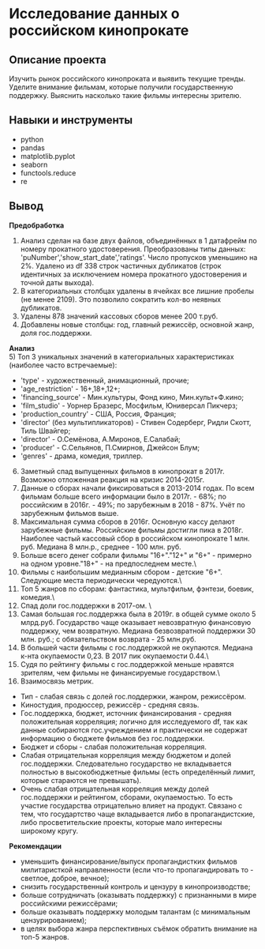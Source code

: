 # Исследование данных о российском кинопрокате

## Описание проекта

Изучить рынок российского кинопроката и выявить текущие тренды.<br>
Уделите внимание фильмам, которые получили государственную поддержку. Выяснить насколько такие фильмы интересны зрителю.

## Навыки и инструменты

* python
* pandas
* matplotlib.pyplot
* seaborn
* functools.reduce
* re

## Вывод

**Предобработка**
1) Анализ сделан на базе двух файлов, объединённых в 1 датафрейм по номеру прокатного удостоверения. Преобразованы типы данных: 'puNumber','show_start_date','ratings'. Число пропусков уменьшино на 2%. Удалено из df 338 строк частичных дубликатов (строк идентичных за исключением номера прокатного удостоверения и точной даты выхода). <br>
2) В категориальных столбцах удалены в ячейках все лишние пробелы (не менее 2109). Это позволило сократить кол-во неявных дубликатов.<br>
3) Удалены 878 значений кассовых сборов менее 200 т.руб.<br>
4) Добавлены новые столбцы: год, главный режиссёр, основной жанр, доля гос.поддержки.<br>

**Анализ**<br>
5) Топ 3 уникальных значений в категориальных характеристиках (наиболее часто встречаемые):<br>
* 'type' - художественный, анимационный, прочие;
* 'age_restriction' - 16+,18+,12+;
* 'financing_source' - Мин.культуры, Фонд кино, Мин.культ+Ф.кино;
* 'film_studio' - Уорнер Бразерс, Мосфильм, Юниверсал Пикчерз;
* 'production_country' - США, Россия, Франция;
* 'director' (без мультипликаторов) - Стивен Содерберг, Ридли Скотт, Тиль Швайгер;
* 'director' - О.Семёнова, А.Миронов, Е.Салабай;
* 'producer' - С.Сельянов, П.Смирнов, Джейсон Блум;
* 'genres' - драма, комедия, триллер.

6) Заметный спад выпущенных фильмов в кинопрокат в 2017г. Возможно отложенная реакция на кризис 2014-2015г.<br>
7) Данные о сборах начали фиксироваться в 2013-2014 годах. По всем фильмам больше всего информации было в 2017г. - 68%; по российским в 2016г. - 49%; по зарубежным в 2018 - 87%. Учёт по зарубежным фильмов выше.<br>
8) Максимальная сумма сборов в 2016г. Основную кассу делают зарубежные фильмы. Российские фильмы достигли пика в 2018г. Наиболее частый кассовый сбор в российском кинопрокате 1 млн. руб. Медиана 8 млн.р., среднее - 100 млн. руб.<br>
9) Больше всего денег собрали фильмы "16+"."12+" и "6+" - примерно на одном уровне."18+" - на предпоследнем месте.\
10) Фильмы с наибольшим медианным сбором - детские "6+". Следующие места периодически чередуются.\
11) Топ 5 жанров по сборам: фантастика, мультфильм, фэнтези, боевик, комедия.\
12) Спад доли гос.поддержки в 2017-ом. \
13) Самая большая гос.поддержка была в 2019г. в общей сумме около 5 млрд.руб. Государство чаще оказывает невозвратную финансовую поддержку, чем возвратную. Медиана безвозвратной поддержки 30 млн. руб.; с обязательством возврата - 25 млн.руб.<br>
14) В большей части фильмы с гос.поддержкой не окупаются. Медиана к-нта окупаемости 0,23. В 2017 пик окупаемости 0.44.\
15) Судя по рейтингу фильмы с гос.поддержкой меньше нравятся зрителям, чем фильмы не финансируемые государством.\
16) Взаимосвязь метрик.
* Тип - слабая связь с долей гос.поддержки, жанром, режиссёром.
* Киностудия, продюссер, режиссёр - средняя связь.
* Гос.поддержка, бюджет, источник финансирования - средняя положительная корреляция; логично для исследуемого df, так как данные собираются гос.учреждением и практически не содержат информацию о бюджете фильмов без гос.поддержки.
* Бюджет и сборы - слабая положительная корреляция.
* Слабая отрицательная корреляция между бюджетом и долей гос.поддержки. Следовательно государство не вкладывается полностью в высокобюджетные фильмы (есть определённый лимит, которые стараются не превышать).
* Очень слабая отрицательная корреляция между долей гос.поддержки и рейтингом, сборами, окупаемостью. То есть участие государства отрицательно влияет на продукт. Связано с тем, что государтство чаще вкладывается либо в пропагандистские, либо просветительские проекты, которые мало интересны широкому кругу. <br>

**Рекомендации**
* уменьшить финансирование/выпуск пропагандистких фильмов милитаристкой направленности (если что-то пропагандировать то - светлое, доброе, вечное);
* снизить государственный контроль и цензуру в кинопроизводстве;
* больше сотрудничать (оказывать поддержку) с признанными в мире российскими режиссёрами;
* больше оказывать поддержку молодым талантам (с минимальным цензурированием);
* в целях выбора жанра перспективных съёмок обратить внимание на топ-5 жанров.